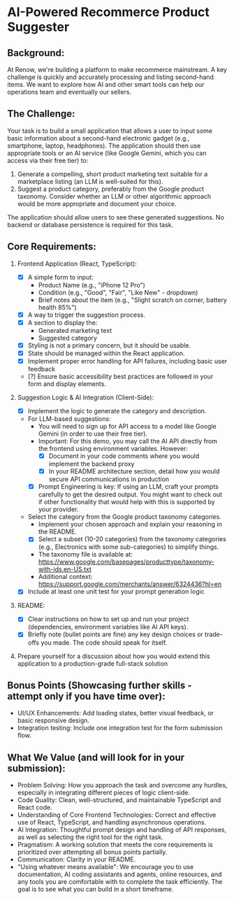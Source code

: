 # AI-Powered Recommerce Product Suggester

## Background:

At Renow, we're building a platform to make recommerce mainstream. A key challenge is quickly and accurately processing and listing second-hand items. We want to explore how AI and other smart tools can help our operations team and eventually our sellers.

## The Challenge:

Your task is to build a small application that allows a user to input some basic information about a second-hand electronic gadget (e.g., smartphone, laptop, headphones). The application should then use appropriate tools or an AI service (like Google Gemini, which you can access via their free tier) to:

1.  Generate a compelling, short product marketing text suitable for a marketplace listing (an LLM is well-suited for this).
2.  Suggest a product category, preferably from the Google product taxonomy. Consider whether an LLM or other algorithmic approach would be more appropriate and document your choice.

The application should allow users to see these generated suggestions. No backend or database persistence is required for this task.

## Core Requirements:

1.  Frontend Application (React, TypeScript):
      * [x] A simple form to input:
        * Product Name (e.g., "iPhone 12 Pro")
        * Condition (e.g., "Good", "Fair", "Like New" - dropdown)
        * Brief notes about the item (e.g., "Slight scratch on corner, battery health 85%")
      * [x] A way to trigger the suggestion process.
      * [x] A section to display the:
        * Generated marketing text
        * Suggested category
      * [x] Styling is not a primary concern, but it should be usable. 
      * [x] State should be managed within the React application.
      * [x] Implement proper error handling for API failures, including basic user feedback
      * [?] Ensure basic accessibility best practices are followed in your form and display elements.

2.  Suggestion Logic & AI Integration (Client-Side):
      * [x] Implement the logic to generate the category and description.
      * For LLM-based suggestions:
        * You will need to sign up for API access to a model like Google Gemini (in order to use their free tier).
        * Important: For this demo, you may call the AI API directly from the frontend using environment variables. However:
          * [x] Document in your code comments where you would implement the backend proxy
          * [x] In your README architecture section, detail how you would secure API communications in production
        * [x] Prompt Engineering is key: If using an LLM, craft your prompts carefully to get the desired output. You might want to check out if other functionality that would help with this is supported by your provider.
      * Select the category from the Google product taxonomy categories.
        * Implement your chosen approach and explain your reasoning in the README.
        * [x] Select a subset (10-20 categories) from the taxonomy categories (e.g., Electronics with some sub-categories) to simplify things.
        * The taxonomy file is available at: https://www.google.com/basepages/producttype/taxonomy-with-ids.en-US.txt
        * Additional context: https://support.google.com/merchants/answer/6324436?hl=en
      * [x] Include at least one unit test for your prompt generation logic

3.  README:
    * [x] Clear instructions on how to set up and run your project (dependencies, environment variables like AI API keys).
    * [x] Briefly note (bullet points are fine) any key design choices or trade-offs you made. The code should speak for itself.

4. Prepare yourself for a discussion about how you would extend this application to a production-grade full-stack solution

## Bonus Points (Showcasing further skills - attempt only if you have time over):

* UI/UX Enhancements: Add loading states, better visual feedback, or basic responsive design.
* Integration testing: Include one integration test for the form submission flow.

## What We Value (and will look for in your submission):

* Problem Solving: How you approach the task and overcome any hurdles, especially in integrating different pieces of logic client-side.
* Code Quality: Clean, well-structured, and maintainable TypeScript and React code.
* Understanding of Core Frontend Technologies: Correct and effective use of React, TypeScript, and handling asynchronous operations.
* AI Integration: Thoughtful prompt design and handling of API responses, as well as selecting the right tool for the right task.
* Pragmatism: A working solution that meets the core requirements is prioritized over attempting all bonus points partially.
* Communication: Clarity in your README.
* "Using whatever means available": We encourage you to use documentation, AI coding assistants and agents, online resources, and any tools you are comfortable with to complete the task efficiently. The goal is to see what you can build in a short timeframe.

